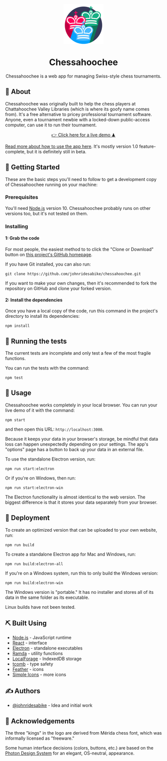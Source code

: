 <div align="center">
<img alt="Logo" src="graphics-src/icon-src.svg" height="128" width="128" />
<h1>Chessahoochee</h1>
</div>

<p align="center">Chessahoochee is a web app for managing Swiss-style chess tournaments.</p>

## 🧐 About

Chessahoochee was originally built to help the chess players at Chattahoochee Valley Libraries (which is where its goofy name comes from). It's a free alternative to pricey professional tournament software. Anyone, even a tournament newbie with a locked-down public-access computer, can use it to run their tournament.

<p align="center"><a href="https://johnridesa.bike/chessahoochee/">👉 Click here for a live demo ♟</a></p>

[Read more about how to use the app here](https://johnridesa.bike/software/chessahoochee/). It's mostly version 1.0 feature-complete, but it is definitely still in beta.

## 🏁 Getting Started

These are the basic steps you'll need to follow to get a development copy of Chessahoochee running on your machine:

### Prerequisites

You'll need [Node.js](https://nodejs.org/) version 10. Chessahoochee probably runs on other versions too, but it's not tested on them.

### Installing

#### 1: Grab the code

For most people, the easiest method to to click the "Clone or Download" button on [this project's GitHub homepage](https://github.com/johnridesabike/chessahoochee).

If you have Git installed, you can also run:
```
git clone https://github.com/johnridesabike/chessahoochee.git
```

If you want to make your own changes, then it's recommended to fork the repository on GitHub and clone your forked version.

#### 2: Install the dependencies

Once you have a local copy of the code, run this command in the project's directory to install its dependencies:
```
npm install
```

## 🔧 Running the tests

The current tests are incomplete and only test a few of the most fragile functions.

You can run the tests with the command:
```
npm test
```

## 🎈 Usage

Chessahoochee works completely in your local browser. You can run your live demo of it with the command:
```
npm start
```
and then open this URL: `http://localhost:3000`.

Because it keeps your data in your browser's storage, be mindful that data loss can happen unexpectedly depending on your settings. The app's "options" page has a button to back up your data in an external file.

To use the standalone Electron version, run:
```
npm run start:electron
```
Or if you're on Windows, then run:
```
npm run start:electron-win
```
The Electron functionality is almost identical to the web version. The biggest difference is that it stores your data separately from your browser.

## 🚀 Deployment 

To create an optimized version that can be uploaded to your own website, run:

```
npm run build
```

To create a standalone Electron app for Mac and Windows, run: 
```
npm run build:electron-all
```

If you're on a Windows system, run this to only build the Windows version:
```
npm run build:electron-win
```


The Windows version is "portable." It has no installer and stores all of its data in the same folder as its executable.

Linux builds have not been tested.

## ⛏️ Built Using

- [Node.js](https://nodejs.org/en/) - JavaScript runtime
- [React](https://reactjs.org/) - interface
- [Electron](https://electronjs.org/) - standalone executables
- [Ramda](https://ramdajs.com/) - utility functions
- [LocalForage](https://localforage.github.io/localForage/) - IndexedDB storage
- [tcomb](https://github.com/gcanti/tcomb) - type safety
- [Feather](https://feathericons.com/) - icons
- [Simple Icons](http://simpleicons.org/) - more icons

## ✍️ Authors

- [@johnridesabike](https://github.com/johnridesabike) - Idea and initial work

## 🎉 Acknowledgements 

The three "kings" in the logo are derived from Mérida chess font, which was informally licensed as "freeware."

Some human interface decisions (colors, buttons, etc.) are based on the [Photon Design System](https://design.firefox.com/photon/) for an elegant, OS-neutral, appearance.
